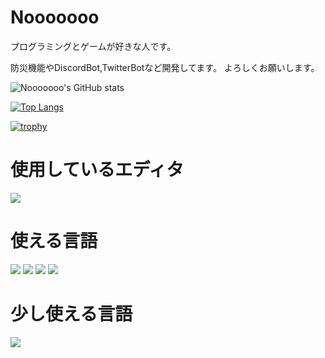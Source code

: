 # Nooooooo

プログラミングとゲームが好きな人です。

防災機能やDiscordBot,TwitterBotなど開発してます。
よろしくお願いします。

![Nooooooo's GitHub stats](https://github-readme-stats.vercel.app/api?username=Nooooooo-0328&show_icons=true&theme=vue-dark)

[![Top Langs](https://github-readme-stats.vercel.app/api/top-langs/?username=Nooooooo-0328&layout=compact&theme=vue-dark)](https://github.com/anuraghazra/github-readme-stats)

[![trophy](https://github-profile-trophy.vercel.app/?username=Nooooooo-0328&theme=discord)](https://github.com/ryo-ma/github-profile-trophy)

# 使用しているエディタ

<img src="https://img.shields.io/badge/-Visual%20Studio%20Code-007ACC.svg?logo=visual-studio-code&style=flat">

# 使える言語
<img src="https://img.shields.io/badge/-Python-F9DC3E.svg?logo=python&style=flat"> <img src="https://img.shields.io/badge/Javascript-276DC3.svg?logo=javascript&style=flat"> <img src="https://img.shields.io/badge/-HTML5-333.svg?logo=html5&style=flat"> <img src="https://img.shields.io/badge/-CSS3-1572B6.svg?logo=css3&style=flat">

# 少し使える言語

<img src="https://img.shields.io/badge/-TypeScript-007ACC.svg?logo=typescript&style=flat">
